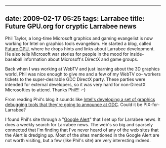 
---
date: 2009-02-17 05:25
tags: Larrabee
title: Future GPU.org for cryptic Larrabee news
---

Phil Taylor, a long-time Microsoft graphics and gaming evangelist is now
working for Intel on graphics tools evangelism. He started a blog, called
[Future GPU](http://www.futuregpu.org/), where he drops hints and links about
Larrabee development. He also tells Microsoft war stories for people in the
mood for inside-baseball information about Microsoft's DirectX and game
groups.

Back when I was working at WebTV and just learning about the 3D
graphics world, Phil was nice enough to give me and a few of my WebTV co-
workers tickets to the super-desirable GDC DirectX party. These parties were
intended for external developers, so it was very hard for non-DirectX
Microsofties to attend. Thanks Phil!!! :-)

From reading Phil's blog it sounds
like
[Intel's developing a set of graphics debugging tools that they're going to announce at GDC](https://www.cmpevents.com/GD09/a.asp?option=C&V=11&SessID=9262).
Could it be PIX-for-Larrabee?

I found Phil's site through a "[Google Alert](http://www.google.com/alerts)"
that I set up for Larrabee news. It does a weekly search for Larrabee news.
The web's so big and sparsely connected
that I'm finding that I've never heard of any of the web sites that the Alert
is dredging up. Most of the sites mentioned in the Google Alert are not worth
visiting, but a few (like Phil's site) are very interesting indeed.
